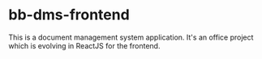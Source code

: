 # bb-dms-frontend
This is a document management system application. It's an office project which is evolving in ReactJS for the frontend.
